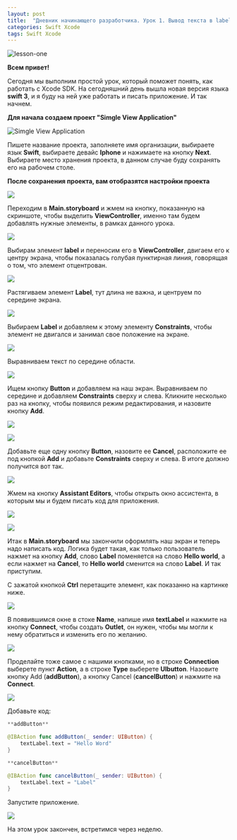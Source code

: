 ```yaml
---
layout: post
title:  "Дневник начинающего разработчика. Урок 1. Вывод текста в label с помощью Button."
categories: Swift Xcode
tags: Swift Xcode
---
```


![lesson-one](http://s015.radikal.ru/i330/1610/b4/0db4d2f619f1.jpg)

**Всем привет!**

Сегодня мы выполним простой урок, который поможет понять, как работать с Xcode SDK.
На сегодняшний день вышла новая версия языка **swift 3**, и я буду на ней уже
работать и писать приложение. И так начнем.

**Для начала создаем проект "Simgle View Application"**

![Simgle View Application](http://s017.radikal.ru/i428/1610/40/ca0ff45b8692.jpg)

Пишете название проекта, заполняете имя организации, выбираете язык **Swift**,
выбираете девайс **Iphone** и нажимаете на кнопку **Next**. Выбираете место
хранения проекта, в данном случае буду сохранять его на рабочем столе.

**После сохранения проекта, вам отобразятся настройки проекта**

![](http://i056.radikal.ru/1610/fb/61d5f0e47ad5.jpg)

Переходим в **Main.storyboard** и жмем на кнопку, показанную на скриншоте, чтобы
выделить **ViewController**, именно там будем добавлять нужные элементы,
в рамках данного урока.

![](http://s06.radikal.ru/i179/1610/66/5f3fcbb86d64.jpg)

Выбирам элемент **label** и переносим его в **ViewController**, двигаем его к
центру экрана, чтобы показалась голубая пунктирная линия, говорящая о том,
что элемент отцентрован.

![](http://s018.radikal.ru/i500/1610/ad/cf4c9ee14e70.jpg)

Растягиваем элемент **Label**, тут длина не важна, и центруем по середине экрана.

![](http://s020.radikal.ru/i718/1610/a2/f845ecfbd306.jpg)

Выбираем **Label** и добавляем к этому элементу **Constraints**, чтобы
элемент не двигался и занимал свое положение на экране.

![](http://s017.radikal.ru/i404/1610/16/aa9224baad3b.jpg)

Выравниваем текст по середине области.

![](http://s013.radikal.ru/i323/1610/87/be9ceec4a20f.jpg)

Ищем кнопку  **Button** и добавляем на наш экран. Выравниваем по середине
и добавляем **Constraints** сверху и слева. Кликните несколько раз на кнопку,
чтобы появился режим редактирования, и назовите кнопку **Add**.

![](http://s014.radikal.ru/i328/1610/33/be94aec791f4.jpg)

![](http://s41.radikal.ru/i094/1610/f9/a83faf3f0a4d.jpg)

Добавьте еще одну кнопку **Button**, назовите ее **Cancel**, расположите ее
под кнопкой **Add** и добавьте **Constraints** сверху и слева.
В итоге должно получится вот так.

![](http://s019.radikal.ru/i640/1610/63/815042d440be.jpg)

Жмем на кнопку **Assistant Editors**, чтобы открыть окно ассистента, в которым
мы и будем писать код для приложения.

![](http://s019.radikal.ru/i605/1610/89/cd1ec7299aad.jpg)

![](http://s018.radikal.ru/i526/1610/d4/714560dda9af.jpg)

Итак в **Main.storyboard** мы закончили оформлять наш экран и теперь надо написать код.
Логика будет такая, как только пользователь нажмет на кнопку **Add**, слово **Label**
поменяется на слово **Hello world**, а если нажмет на **Cancel**, то **Hello world**
сменится на слово **Label**. И так приступим.

С зажатой кнопкой **Ctrl** перетащите элемент, как показанно на картинке ниже.

![](http://s019.radikal.ru/i639/1610/15/e179128a743e.jpg)

В появившимся окне в стоке **Name**, напише имя **textLabel** и нажмите на кнопку
**Connect**, чтобы создать **Outlet**, он нужен, чтобы мы могли к нему обратиться
и изменить его по желанию.

![](http://s41.radikal.ru/i091/1610/9a/93f9c2b6390f.jpg)

Проделайте тоже самое с нашими кнопками, но в строке **Connection** выберете пункт
**Action**, а в строке **Type** выберете **UIbutton**. Назовите кнопку Add
(**addButton**), а кнопку Cancel (**cancelButton**)  и нажмите на **Connect**.

![](http://s017.radikal.ru/i420/1610/c1/e85919a02177.jpg)

Добавьте код:

```swift
**addButton**

@IBAction func addButton(_ sender: UIButton) {
	textLabel.text = "Hello Word"
}

**cancelButton**

@IBAction func cancelButton(_ sender: UIButton) {
	textLabel.text = "Label"
}
```

Запустите приложение.

![](http://s018.radikal.ru/i517/1610/b0/5fcc9524436b.gif)

На этом урок закончен, встретимся через неделю.
